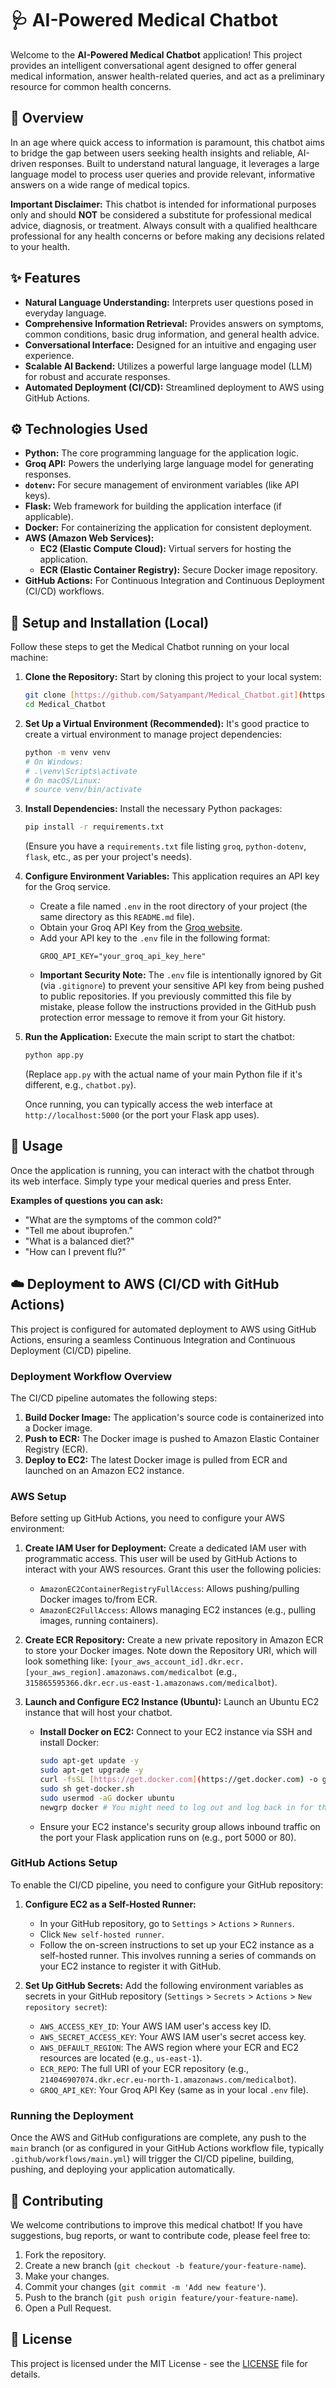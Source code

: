 
# 🩺 AI-Powered Medical Chatbot

Welcome to the **AI-Powered Medical Chatbot** application! This project provides an intelligent conversational agent designed to offer general medical information, answer health-related queries, and act as a preliminary resource for common health concerns.

## 🌟 Overview

In an age where quick access to information is paramount, this chatbot aims to bridge the gap between users seeking health insights and reliable, AI-driven responses. Built to understand natural language, it leverages a large language model to process user queries and provide relevant, informative answers on a wide range of medical topics.

**Important Disclaimer:** This chatbot is intended for informational purposes only and should **NOT** be considered a substitute for professional medical advice, diagnosis, or treatment. Always consult with a qualified healthcare professional for any health concerns or before making any decisions related to your health.

## ✨ Features

* **Natural Language Understanding:** Interprets user questions posed in everyday language.
* **Comprehensive Information Retrieval:** Provides answers on symptoms, common conditions, basic drug information, and general health advice.
* **Conversational Interface:** Designed for an intuitive and engaging user experience.
* **Scalable AI Backend:** Utilizes a powerful large language model (LLM) for robust and accurate responses.
* **Automated Deployment (CI/CD):** Streamlined deployment to AWS using GitHub Actions.

## ⚙️ Technologies Used

* **Python:** The core programming language for the application logic.
* **Groq API:** Powers the underlying large language model for generating responses.
* **`dotenv`:** For secure management of environment variables (like API keys).
* **Flask:** Web framework for building the application interface (if applicable).
* **Docker:** For containerizing the application for consistent deployment.
* **AWS (Amazon Web Services):**
    * **EC2 (Elastic Compute Cloud):** Virtual servers for hosting the application.
    * **ECR (Elastic Container Registry):** Secure Docker image repository.
* **GitHub Actions:** For Continuous Integration and Continuous Deployment (CI/CD) workflows.

## 🚀 Setup and Installation (Local)

Follow these steps to get the Medical Chatbot running on your local machine:

1.  **Clone the Repository:**
    Start by cloning this project to your local system:
    ```bash
    git clone [https://github.com/Satyampant/Medical_Chatbot.git](https://github.com/Satyampant/Medical_Chatbot.git)
    cd Medical_Chatbot
    ```

2.  **Set Up a Virtual Environment (Recommended):**
    It's good practice to create a virtual environment to manage project dependencies:
    ```bash
    python -m venv venv
    # On Windows:
    # .\venv\Scripts\activate
    # On macOS/Linux:
    # source venv/bin/activate
    ```

3.  **Install Dependencies:**
    Install the necessary Python packages:
    ```bash
    pip install -r requirements.txt
    ```
    (Ensure you have a `requirements.txt` file listing `groq`, `python-dotenv`, `flask`, etc., as per your project's needs).

4.  **Configure Environment Variables:**
    This application requires an API key for the Groq service.
    * Create a file named `.env` in the root directory of your project (the same directory as this `README.md` file).
    * Obtain your Groq API Key from the [Groq website](https://console.groq.com/keys).
    * Add your API key to the `.env` file in the following format:
        ```
        GROQ_API_KEY="your_groq_api_key_here"
        ```
    * **Important Security Note:** The `.env` file is intentionally ignored by Git (via `.gitignore`) to prevent your sensitive API key from being pushed to public repositories. If you previously committed this file by mistake, please follow the instructions provided in the GitHub push protection error message to remove it from your Git history.

5.  **Run the Application:**
    Execute the main script to start the chatbot:
    ```bash
    python app.py
    ```
    (Replace `app.py` with the actual name of your main Python file if it's different, e.g., `chatbot.py`).

    Once running, you can typically access the web interface at `http://localhost:5000` (or the port your Flask app uses).

## 💬 Usage

Once the application is running, you can interact with the chatbot through its web interface. Simply type your medical queries and press Enter.

**Examples of questions you can ask:**

* "What are the symptoms of the common cold?"
* "Tell me about ibuprofen."
* "What is a balanced diet?"
* "How can I prevent flu?"

## ☁️ Deployment to AWS (CI/CD with GitHub Actions)

This project is configured for automated deployment to AWS using GitHub Actions, ensuring a seamless Continuous Integration and Continuous Deployment (CI/CD) pipeline.

### Deployment Workflow Overview

The CI/CD pipeline automates the following steps:
1.  **Build Docker Image:** The application's source code is containerized into a Docker image.
2.  **Push to ECR:** The Docker image is pushed to Amazon Elastic Container Registry (ECR).
3.  **Deploy to EC2:** The latest Docker image is pulled from ECR and launched on an Amazon EC2 instance.

### AWS Setup

Before setting up GitHub Actions, you need to configure your AWS environment:

1.  **Create IAM User for Deployment:**
    Create a dedicated IAM user with programmatic access. This user will be used by GitHub Actions to interact with your AWS resources. Grant this user the following policies:
    * `AmazonEC2ContainerRegistryFullAccess`: Allows pushing/pulling Docker images to/from ECR.
    * `AmazonEC2FullAccess`: Allows managing EC2 instances (e.g., pulling images, running containers).

2.  **Create ECR Repository:**
    Create a new private repository in Amazon ECR to store your Docker images. Note down the Repository URI, which will look something like:
    `[your_aws_account_id].dkr.ecr.[your_aws_region].amazonaws.com/medicalbot`
    (e.g., `315865595366.dkr.ecr.us-east-1.amazonaws.com/medicalbot`).

3.  **Launch and Configure EC2 Instance (Ubuntu):**
    Launch an Ubuntu EC2 instance that will host your chatbot.
    * **Install Docker on EC2:** Connect to your EC2 instance via SSH and install Docker:
        ```bash
        sudo apt-get update -y
        sudo apt-get upgrade -y
        curl -fsSL [https://get.docker.com](https://get.docker.com) -o get-docker.sh
        sudo sh get-docker.sh
        sudo usermod -aG docker ubuntu
        newgrp docker # You might need to log out and log back in for this to take effect
        ```
    * Ensure your EC2 instance's security group allows inbound traffic on the port your Flask application runs on (e.g., port 5000 or 80).

### GitHub Actions Setup

To enable the CI/CD pipeline, you need to configure your GitHub repository:

1.  **Configure EC2 as a Self-Hosted Runner:**
    * In your GitHub repository, go to `Settings` > `Actions` > `Runners`.
    * Click `New self-hosted runner`.
    * Follow the on-screen instructions to set up your EC2 instance as a self-hosted runner. This involves running a series of commands on your EC2 instance to register it with GitHub.

2.  **Set Up GitHub Secrets:**
    Add the following environment variables as secrets in your GitHub repository (`Settings` > `Secrets` > `Actions` > `New repository secret`):
    * `AWS_ACCESS_KEY_ID`: Your AWS IAM user's access key ID.
    * `AWS_SECRET_ACCESS_KEY`: Your AWS IAM user's secret access key.
    * `AWS_DEFAULT_REGION`: The AWS region where your ECR and EC2 resources are located (e.g., `us-east-1`).
    * `ECR_REPO`: The full URI of your ECR repository (e.g., `214046907074.dkr.ecr.eu-north-1.amazonaws.com/medicalbot`).
    * `GROQ_API_KEY`: Your Groq API Key (same as in your local `.env` file).

### Running the Deployment

Once the AWS and GitHub configurations are complete, any push to the `main` branch (or as configured in your GitHub Actions workflow file, typically `.github/workflows/main.yml`) will trigger the CI/CD pipeline, building, pushing, and deploying your application automatically.

## 🤝 Contributing

We welcome contributions to improve this medical chatbot! If you have suggestions, bug reports, or want to contribute code, please feel free to:

1.  Fork the repository.
2.  Create a new branch (`git checkout -b feature/your-feature-name`).
3.  Make your changes.
4.  Commit your changes (`git commit -m 'Add new feature'`).
5.  Push to the branch (`git push origin feature/your-feature-name`).
6.  Open a Pull Request.

## 📄 License

This project is licensed under the MIT License - see the [LICENSE](https://www.google.com/search?q=LICENSE) file for details.
````
